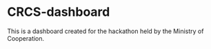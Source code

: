 # CRCS-dashboard
This is a dashboard created for the hackathon held by the Ministry of Cooperation.
